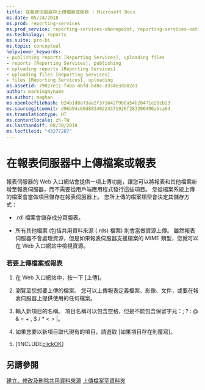 ```yaml
---
title: 在報表伺服器中上傳檔案或報表 | Microsoft Docs
ms.date: 05/24/2018
ms.prod: reporting-services
ms.prod_service: reporting-services-sharepoint, reporting-services-native
ms.technology: reports
ms.suite: pro-bi
ms.topic: conceptual
helpviewer_keywords:
- publishing reports [Reporting Services], uploading files
- reports [Reporting Services], publishing
- uploading reports [Reporting Services]
- uploading files [Reporting Services]
- files [Reporting Services], uploading
ms.assetid: 79027e11-f4ba-4bfd-bd8c-d334e3da02a1
author: markingmyname
ms.author: maghan
ms.openlocfilehash: b24b1d8a73aa2f371642f9b8a54b20471e20cb23
ms.sourcegitcommit: d96b94c60d88340224371926f283200496a5ca64
ms.translationtype: HT
ms.contentlocale: zh-TW
ms.lasthandoff: 08/30/2018
ms.locfileid: "43277287"
---
```

# <a name="upload-a-file-or-report-in-the-report-server"></a>在報表伺服器中上傳檔案或報表
報表伺服器的 Web 入口網站會提供一項上傳功能，讓您可以將報表和其他檔案新增至報表伺服器，而不需要從用戶端應用程式發行這些項目。 您從檔案系統上傳的檔案會當做項目儲存在報表伺服器上。 您所上傳的檔案類型會決定其儲存方式：  
  
-   .rdl 檔案會儲存成分頁報表。  
  
-   所有其他檔案 (包括共用資料來源 (.rds) 檔案) 則會當做資源上傳。 雖然報表伺服器不會處理資源，但是如果報表伺服器支援檔案的 MIME 類型，您就可以在 Web 入口網站中檢視資源。  
  
### <a name="to-upload-a-file-or-report"></a>若要上傳檔案或報表  
  
1.  在 Web 入口網站中，按一下 [上傳]。  
  
4.  瀏覽至您想要上傳的檔案。 您可以上傳報表定義檔案、影像、文件，或要在報表伺服器上提供使用的任何檔案。  
  
5.  輸入新項目的名稱。 項目名稱可以包含空格，但是不能包含保留字元：; ? : \@ & = + , $ / * < > |。  
  
6.  如果您要以新項目取代現有的項目，請選取 [如果項目存在則覆寫]。  
  
7.  [!INCLUDE[clickOK](../../includes/clickok-md.md)]  
  
## <a name="see-also"></a>另請參閱   
[建立、修改及刪除共用資料來源](../../reporting-services/report-data/create-modify-and-delete-shared-data-sources-ssrs.md)
[上傳檔案至資料夾](../../reporting-services/report-server/upload-files-to-a-folder.md)  
  
  
